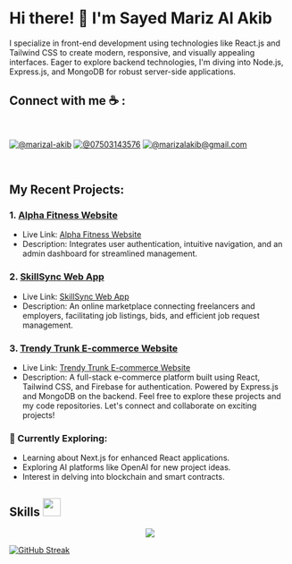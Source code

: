 # Hi there! 👋 I'm Sayed Mariz Al Akib

I specialize in front-end development using technologies like React.js and Tailwind CSS to create modern, responsive, and visually appealing interfaces. Eager to explore backend technologies, I'm diving into Node.js, Express.js, and MongoDB for robust server-side applications.

## Connect with me ☕ :

<br>

[![@marizal-akib](https://img.icons8.com/fluency/48/000000/linkedin.png "@marizal-akib")](https://www.linkedin.com/in/sayed-mariz-al-akib-426917234) [![@07503143576](https://img.icons8.com/fluency/48/000000/phone-disconnected.png "@07503143576")](tel:07503143576) [![@marizalakib@gmail.com](https://img.icons8.com/fluency/48/000000/apple-mail.png "@marizalakib@gmail.com")](marizalakib@gmail.com)

<br>

## My Recent Projects:

### 1. [Alpha Fitness Website](https://alpha-5a5a4.web.app/)
- Live Link: [Alpha Fitness Website](https://alpha-5a5a4.web.app/)
- Description: Integrates user authentication, intuitive navigation, and an admin dashboard for streamlined management.

### 2. [SkillSync Web App](https://skill-sync-88593.web.app/)
- Live Link: [SkillSync Web App](https://skill-sync-88593.web.app/)
- Description: An online marketplace connecting freelancers and employers, facilitating job listings, bids, and efficient job request management.

### 3. [Trendy Trunk E-commerce Website](https://trendy-trunk.web.app/)
- Live Link: [Trendy Trunk E-commerce Website](https://trendy-trunk.web.app/)
- Description: A full-stack e-commerce platform built using React, Tailwind CSS, and Firebase for authentication. Powered by Express.js and MongoDB on the backend.
Feel free to explore these projects and my code repositories. Let's connect and collaborate on exciting projects!

### 🌱 Currently Exploring:

- Learning about Next.js for enhanced React applications.
- Exploring AI platforms like OpenAI for new project ideas.
- Interest in delving into blockchain and smart contracts.
  
<h2> Skills <img src = "https://media2.giphy.com/media/QssGEmpkyEOhBCb7e1/giphy.gif?cid=ecf05e47a0n3gi1bfqntqmob8g9aid1oyj2wr3ds3mg700bl&rid=giphy.gif" width = 32px> </h2>

<p align="center">
  <a href="https://skillicons.dev">
    <img src="https://skillicons.dev/icons?i=react,mongodb,js,nodejs,express" />
  </a>
</p>

[![GitHub Streak](https://github-readme-streak-stats-five-phi.vercel.app?user=marizal-akib)](https://git.io/streak-stats)








